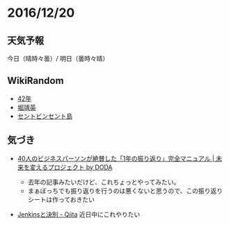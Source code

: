 # 2016/12/20

## 天気予報

今日（晴時々曇）/ 明日（曇時々晴）

## WikiRandom

* [42年](https://ja.wikipedia.org/wiki/42%E5%B9%B4)
* [堀靖英](https://ja.wikipedia.org/wiki/%E5%A0%80%E9%9D%96%E8%8B%B1)
* [セントビンセント島](https://ja.wikipedia.org/wiki/%E3%82%BB%E3%83%B3%E3%83%88%E3%83%93%E3%83%B3%E3%82%BB%E3%83%B3%E3%83%88%E5%B3%B6)

## 気づき

* [40人のビジネスパーソンが絶賛した「1年の振り返り」完全マニュアル | 未来を変えるプロジェクト by DODA](https://mirai.doda.jp/theme/looking-back-planning/procedure/)
  * 去年の記事みたいだけど、これちょっとやってみたい。
  * まぁぼっちでも振り返りを行うのは悪くないと思うので、この振り返りシートは作っておきたい


* [Jenkinsと決別 - Qiita](http://qiita.com/masanorythm-mynet/items/857b0f5527311aceebf4) 近日中にこれやりたい
